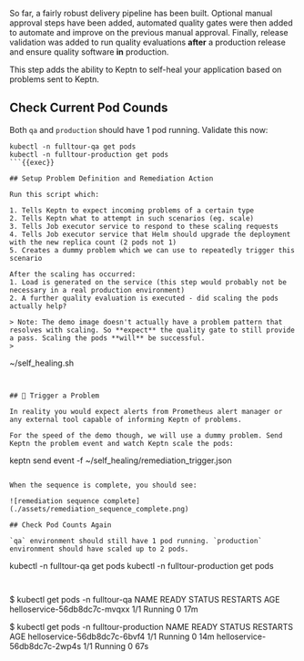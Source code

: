 So far, a fairly robust delivery pipeline has been built. Optional manual approval steps have been added, automated quality gates were then added to automate and improve on the previous manual approval.
Finally, release validation was added to run quality evaluations **after** a production release and ensure quality software **in** production.

This step adds the ability to Keptn to self-heal your application based on problems sent to Keptn.

## Check Current Pod Counds

Both `qa` and `production` should have 1 pod running. Validate this now:

```
kubectl -n fulltour-qa get pods
kubectl -n fulltour-production get pods
```{{exec}}

## Setup Problem Definition and Remediation Action

Run this script which:

1. Tells Keptn to expect incoming problems of a certain type
2. Tells Keptn what to attempt in such scenarios (eg. scale)
3. Tells Job executor service to respond to these scaling requests
4. Tells Job executor service that Helm should upgrade the deployment with the new replica count (2 pods not 1)
5. Creates a dummy problem which we can use to repeatedly trigger this scenario

After the scaling has occurred:
1. Load is generated on the service (this step would probably not be necessary in a real production environment)
2. A further quality evaluation is executed - did scaling the pods actually help?

> Note: The demo image doesn't actually have a problem pattern that resolves with scaling. So **expect** the quality gate to still provide a pass. Scaling the pods **will** be successful.
> 
```
~/self_healing.sh
```{{exec}}


## 🚩 Trigger a Problem

In reality you would expect alerts from Prometheus alert manager or any external tool capable of informing Keptn of problems.

For the speed of the demo though, we will use a dummy problem. Send Keptn the problem event and watch Keptn scale the pods:

```
keptn send event -f ~/self_healing/remediation_trigger.json
```{{exec}}

When the sequence is complete, you should see:

![remediation sequence complete](./assets/remediation_sequence_complete.png)
  
## Check Pod Counts Again

`qa` environment should still have 1 pod running. `production` environment should have scaled up to 2 pods.

```
kubectl -n fulltour-qa get pods
kubectl -n fulltour-production get pods
```{{exec}}
  
```
$ kubectl get pods -n fulltour-qa
NAME                           READY   STATUS    RESTARTS   AGE
helloservice-56db8dc7c-mvqxx   1/1     Running   0          17m

$ kubectl get pods -n fulltour-production
NAME                           READY   STATUS    RESTARTS   AGE
helloservice-56db8dc7c-6bvf4   1/1     Running   0          14m
helloservice-56db8dc7c-2wp4s   1/1     Running   0          67s
```
